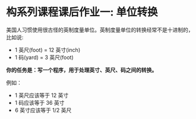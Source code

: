 # 构系列课程课后作业一: 单位转换

美国⼈习惯使用很古怪的英制度量单位。英制度量单位的转换经常不是⼗进制的，比如说:

- 1 英尺(foot) = 12 英寸(inch)
- 1 码(yard) = 3 英尺(foot)

**你的任务是：写一个程序，用于处理英寸、英尺、码之间的转换。**

例如：

- 1 英尺应该等于 12 英寸
- 1 码应该等于 36 英寸
- 6 英寸应该等于 1/2 英尺
